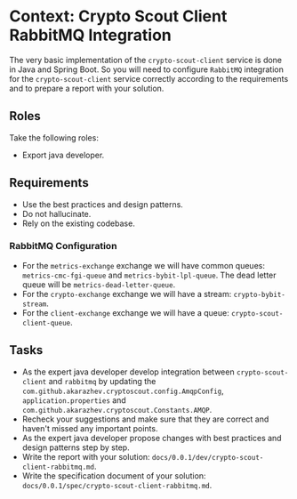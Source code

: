 # Context: Crypto Scout Client RabbitMQ Integration

The very basic implementation of the `crypto-scout-client` service is done in Java and Spring Boot. So you will need to
configure `RabbitMQ` integration for the `crypto-scout-client` service correctly according to the requirements and
to prepare a report with your solution.

## Roles

Take the following roles:

- Export java developer.

## Requirements

- Use the best practices and design patterns.
- Do not hallucinate.
- Rely on the existing codebase.

### RabbitMQ Configuration

- For the `metrics-exchange` exchange we will have common queues: `metrics-cmc-fgi-queue` and `metrics-bybit-lpl-queue`.
  The dead letter queue will be `metrics-dead-letter-queue`.
- For the `crypto-exchange` exchange we will have a stream: `crypto-bybit-stream`.
- For the `client-exchange` exchange we will have a queue: `crypto-scout-client-queue`.

## Tasks

- As the expert java developer develop integration between `crypto-scout-client` and `rabbitmq` by updating the
  `com.github.akarazhev.cryptoscout.config.AmqpConfig`, `application.properties` and
  `com.github.akarazhev.cryptoscout.Constants.AMQP`.
- Recheck your suggestions and make sure that they are correct and haven't missed any important points.
- As the expert java developer propose changes with best practices and design patterns step by step.
- Write the report with your solution: `docs/0.0.1/dev/crypto-scout-client-rabbitmq.md`.
- Write the specification document of your solution: `docs/0.0.1/spec/crypto-scout-client-rabbitmq.md`.
